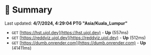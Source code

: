 # 📖 Summary
Last updated: **4/7/2024, 4:29:04 PTG "Asia/Kuala_Lumpur"**

- `GET` [https://hst.ujol.dev](https://hst.ujol.dev) - **Up** (557ms)
- `GET` [https://reddviz.ujol.dev](https://reddviz.ujol.dev) - **Up** (512ms)
- `GET` [https://dumb.onrender.com](https://dumb.onrender.com) - **Up** (41411ms)
